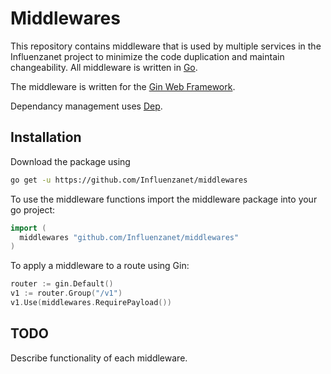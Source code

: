# Middlewares

This repository contains middleware that is used by multiple services in the Influenzanet project to minimize the code duplication and maintain changeability. All middleware is written in [Go](https://golang.org/).

The middleware is written for the [Gin Web Framework](https://github.com/gin-gonic/gin).

Dependancy management uses [Dep](https://github.com/golang/dep).

## Installation

Download the package using

```sh
go get -u https://github.com/Influenzanet/middlewares
```

To use the middleware functions import the middleware package into your go project:

```go
import (
  middlewares "github.com/Influenzanet/middlewares"
)
```

To apply a middleware to a route using Gin:

```go
router := gin.Default()
v1 := router.Group("/v1")
v1.Use(middlewares.RequirePayload())
```

## TODO

Describe functionality of each middleware.